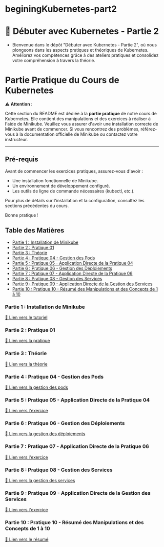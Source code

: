 # beginingKubernetes-part2
# 🚀 Débuter avec Kubernetes - Partie 2
- Bienvenue dans le dépôt "Débuter avec Kubernetes - Partie 2", où nous plongeons dans les aspects pratiques et théoriques de Kubernetes. Améliorez vos compétences grâce à des ateliers pratiques et consolidez votre compréhension à travers la théorie.

# Partie Pratique du Cours de Kubernetes

⚠️ **Attention :**

Cette section du README est dédiée à la **partie pratique** de notre cours de Kubernetes. Elle contient des manipulations et des exercices à réaliser à l'aide de Minikube. Veuillez vous assurer d'avoir une installation correcte de Minikube avant de commencer. Si vous rencontrez des problèmes, référez-vous à la documentation officielle de Minikube ou contactez votre instructeur.

---

## Pré-requis

Avant de commencer les exercices pratiques, assurez-vous d'avoir :

- Une installation fonctionnelle de Minikube.
- Un environnement de développement configuré.
- Les outils de ligne de commande nécessaires (kubectl, etc.).

Pour plus de détails sur l'installation et la configuration, consultez les sections précédentes du cours.

Bonne pratique !

## Table des Matières

- [Partie 1 : Installation de Minikube](#partie-1-installation-de-minikube)
- [Partie 2 : Pratique 01](#partie-2-pratique-01)
- [Partie 3 : Théorie](#partie-3-théorie)
- [Partie 4 : Pratique 04 - Gestion des Pods](#partie-4-pratique-04---gestion-des-pods)
- [Partie 5 : Pratique 05 - Application Directe de la Pratique 04](#partie-5-pratique-05---application-directe-de-la-pratique-04)
- [Partie 6 : Pratique 06 - Gestion des Déploiements](#partie-6-pratique-06---gestion-des-déploiements)
- [Partie 7 : Pratique 07 - Application Directe de la Pratique 06](#partie-7-pratique-07---application-directe-de-la-pratique-06)
- [Partie 8 : Pratique 08 - Gestion des Services](#partie-8-pratique-08---gestion-des-services)
- [Partie 9 : Pratique 09 - Application Directe de la Gestion des Services](#partie-9-pratique-09---application-directe-de-la-gestion-des-services)
- [Partie 10 : Pratique 10 - Résumé des Manipulations et des Concepts de 1 à 10](#partie-10-pratique-10---résumé-des-manipulations-et-des-concepts-de-1-à-10)

### Partie 1 : Installation de Minikube
[🔗 Lien vers le tutoriel]()

### Partie 2 : Pratique 01
[🔗 Lien vers la pratique](https://github.com/hrhouma/beginingKubernetes-part2/blob/main/01-k8s-pratiques-v-1/00-installation/Methode-1-minikube/1-minikube.txt)

### Partie 3 : Théorie
[🔗 Lien vers la théorie](https://github.com/hrhouma/beginingKubernetes-part2/tree/main/01-k8s-pratiques-v-1/01-pratique1)

### Partie 4 : Pratique 04 - Gestion des Pods
[🔗 Lien vers la gestion des pods]()

### Partie 5 : Pratique 05 - Application Directe de la Pratique 04
[🔗 Lien vers l'exercice]()

### Partie 6 : Pratique 06 - Gestion des Déploiements
[🔗 Lien vers la gestion des déploiements]()

### Partie 7 : Pratique 07 - Application Directe de la Pratique 06
[🔗 Lien vers l'exercice]()

### Partie 8 : Pratique 08 - Gestion des Services
[🔗 Lien vers la gestion des services]()

### Partie 9 : Pratique 09 - Application Directe de la Gestion des Services
[🔗 Lien vers l'exercice]()

### Partie 10 : Pratique 10 - Résumé des Manipulations et des Concepts de 1 à 10
[🔗 Lien vers le résumé]()
```




